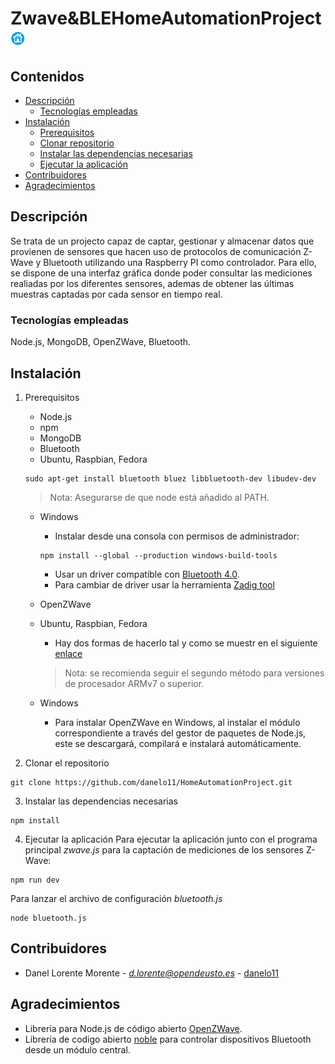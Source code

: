 # Zwave&BLEHomeAutomationProject <img width=23 heigth=23 src="src/public/images/logo.png">
## Contenidos
- [Descripción](#descripción)
  - [Tecnologías empleadas](#tecnologías-empleadas)
- [Instalación](#instalación)
  - [Prerequisitos](#prerequisitos)
  - [Clonar repositorio](#clonar-repositorio)
  - [Instalar las dependencias necesarias](#instalar-las-dependencias-necesarias)
  - [Ejecutar la aplicación](#ejecutar-la-aplicación)
- [Contribuidores](#contribuidores)
- [Agradecimientos](#agradecimientos)


## Descripción
Se trata de un projecto capaz de captar, gestionar y almacenar datos que provienen de sensores que hacen uso de protocolos de comunicación Z-Wave y Bluetooth utilizando una Raspberry PI como controlador. Para ello, se dispone de una interfaz gráfica donde poder consultar las mediciones realiadas por los diferentes sensores, ademas de obtener las últimas muestras captadas por cada sensor en tiempo real.   

### Tecnologías empleadas
Node.js, MongoDB, OpenZWave, Bluetooth.

## Instalación
1. Prerequisitos
   - Node.js
   - npm
   - MongoDB
   - Bluetooth 
    - Ubuntu, Raspbian, Fedora
    
    ```
    sudo apt-get install bluetooth bluez libbluetooth-dev libudev-dev
    ```
    > Nota: Asegurarse de que node está añadido al PATH.

    - Windows
      - Instalar desde una consola con permisos de administrador:
      
      ```
      npm install --global --production windows-build-tools
      ```
      - Usar un driver compatible con [Bluetooth 4.0](https://github.com/abandonware/node-bluetooth-hci-socket#windows).
      - Para cambiar de driver usar la herramienta [Zadig tool](https://zadig.akeo.ie/)
      
   - OpenZWave

    - Ubuntu, Raspbian, Fedora
      - Hay dos formas de hacerlo tal y como se muestr en el siguiente [enlace](https://github.com/OpenZWave/node-openzwave-shared/blob/master/README-raspbian.md)
      > Nota: se recomienda seguir el segundo método para versiones de procesador ARMv7 o superior.
    - Windows
      - Para instalar OpenZWave en Windows, al instalar el módulo correspondiente a través del gestor de paquetes de Node.js, este se descargará, compilará e instalará automáticamente.

2. Clonar el repositorio
  ```
  git clone https://github.com/danelo11/HomeAutomationProject.git
  ```
3. Instalar las dependencias necesarias
  ```
  npm install
  ```
4. Ejecutar la aplicación
  Para ejecutar la aplicación junto con el programa principal *zwave.js* para la captación de mediciones de los sensores Z-Wave:
  ```
  npm run dev
  ```
  Para lanzar el archivo de configuración *bluetooth.js*
  ```
  node bluetooth.js
  ```

## Contribuidores
- Danel Lorente Morente - [*d.lorente@opendeusto.es*](https://www.google.es/) - [danelo11](https://github.com/danelo11/)

## Agradecimientos
- Librería para Node.js de código abierto [OpenZWave](https://github.com/OpenZWave/node-openzwave-shared).
- Librería de codigo abierto [noble](https://github.com/abandonware/noble) para controlar dispositivos Bluetooth desde un módulo central.
